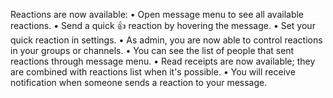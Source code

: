 Reactions are now available:
• Open message menu to see all available reactions.
• Send a quick 👍 reaction by hovering the message.
• Set your quick reaction in settings.
• As admin, you are now able to control reactions in your groups or channels.
• You can see the list of people that sent reactions through message menu.
• Read receipts are now available; they are combined with reactions list when it's possible.
• You will receive notification when someone sends a reaction to your message.
